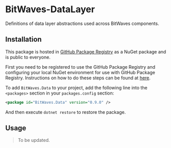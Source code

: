 # BitWaves-DataLayer

Definitions of data layer abstractions used across BitWaves components.

## Installation

This package is hosted in [GitHub Package Registry](https://github.com/features/package-registry) as a NuGet package and is public to everyone.

First you need to be registered to use the GitHub Package Registry and configuring your local NuGet environment for use with GitHub Package Registry. Instructions on how to do these steps can be found at [here](https://help.github.com/en/github/managing-packages-with-github-package-registry/configuring-nuget-for-use-with-github-package-registry).

To add `BitWaves.Data` to your project, add the following line into the `<packages>` section in your `packages.config` section:

```xml
<package id="BitWaves.Data" version="0.9.0" />
```

And then execute `dotnet restore` to restore the package.

## Usage

> To be updated.
